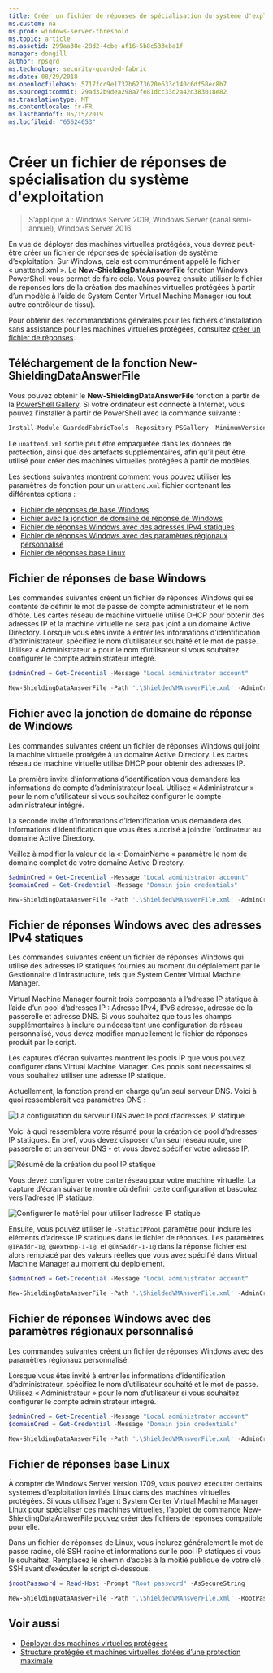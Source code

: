 ```yaml
---
title: Créer un fichier de réponses de spécialisation du système d'exploitation
ms.custom: na
ms.prod: windows-server-threshold
ms.topic: article
ms.assetid: 299aa38e-28d2-4cbe-af16-5b8c533eba1f
manager: dongill
author: rpsqrd
ms.technology: security-guarded-fabric
ms.date: 08/29/2018
ms.openlocfilehash: 5717fcc9e1732b6273620e633c140c6df58ec8b7
ms.sourcegitcommit: 29ad32b9dea298a7fe81dcc33d2a42d383018e82
ms.translationtype: MT
ms.contentlocale: fr-FR
ms.lasthandoff: 05/15/2019
ms.locfileid: "65624653"
---
```

# <a name="create-os-specialization-answer-file"></a>Créer un fichier de réponses de spécialisation du système d'exploitation

>S’applique à : Windows Server 2019, Windows Server (canal semi-annuel), Windows Server 2016

En vue de déployer des machines virtuelles protégées, vous devrez peut-être créer un fichier de réponses de spécialisation de système d’exploitation. Sur Windows, cela est communément appelé le fichier « unattend.xml ». Le **New-ShieldingDataAnswerFile** fonction Windows PowerShell vous permet de faire cela. Vous pouvez ensuite utiliser le fichier de réponses lors de la création des machines virtuelles protégées à partir d’un modèle à l’aide de System Center Virtual Machine Manager (ou tout autre contrôleur de tissu).

Pour obtenir des recommandations générales pour les fichiers d’installation sans assistance pour les machines virtuelles protégées, consultez [créer un fichier de réponses](guarded-fabric-tenant-creates-shielding-data.md#create-an-answer-file).
 
## <a name="downloading-the-new-shieldingdataanswerfile-function"></a>Téléchargement de la fonction New-ShieldingDataAnswerFile

Vous pouvez obtenir le **New-ShieldingDataAnswerFile** fonction à partir de la [PowerShell Gallery](https://aka.ms/gftools). Si votre ordinateur est connecté à Internet, vous pouvez l’installer à partir de PowerShell avec la commande suivante :

```powershell
Install-Module GuardedFabricTools -Repository PSGallery -MinimumVersion 1.0.0
```

Le `unattend.xml` sortie peut être empaquetée dans les données de protection, ainsi que des artefacts supplémentaires, afin qu’il peut être utilisé pour créer des machines virtuelles protégées à partir de modèles.

Les sections suivantes montrent comment vous pouvez utiliser les paramètres de fonction pour un `unattend.xml` fichier contenant les différentes options :

- [Fichier de réponses de base Windows](#basic-windows-answer-file)
- [Fichier avec la jonction de domaine de réponse de Windows](#windows-answer-file-with-domain-join)
- [Fichier de réponses Windows avec des adresses IPv4 statiques](#windows-answer-file-with-static-ipv4-addresses)
- [Fichier de réponses Windows avec des paramètres régionaux personnalisé](#windows-answer-file-with-a-custom-locale)
- [Fichier de réponses base Linux](#basic-linux-answer-file)

## <a name="basic-windows-answer-file"></a>Fichier de réponses de base Windows

Les commandes suivantes créent un fichier de réponses Windows qui se contente de définir le mot de passe de compte administrateur et le nom d’hôte.
Les cartes réseau de machine virtuelle utilise DHCP pour obtenir des adresses IP et la machine virtuelle ne sera pas joint à un domaine Active Directory.
Lorsque vous êtes invité à entrer les informations d’identification d’administrateur, spécifiez le nom d’utilisateur souhaité et le mot de passe.
Utilisez « Administrateur » pour le nom d’utilisateur si vous souhaitez configurer le compte administrateur intégré.

```powershell
$adminCred = Get-Credential -Message "Local administrator account"

New-ShieldingDataAnswerFile -Path '.\ShieldedVMAnswerFile.xml' -AdminCredentials $adminCred
```

## <a name="windows-answer-file-with-domain-join"></a>Fichier avec la jonction de domaine de réponse de Windows

Les commandes suivantes créent un fichier de réponses Windows qui joint la machine virtuelle protégée à un domaine Active Directory.
Les cartes réseau de machine virtuelle utilise DHCP pour obtenir des adresses IP.

La première invite d’informations d’identification vous demandera les informations de compte d’administrateur local.
Utilisez « Administrateur » pour le nom d’utilisateur si vous souhaitez configurer le compte administrateur intégré.

La seconde invite d’informations d’identification vous demandera des informations d’identification que vous êtes autorisé à joindre l’ordinateur au domaine Active Directory.

Veillez à modifier la valeur de la «-DomainName « paramètre le nom de domaine complet de votre domaine Active Directory.

```powershell
$adminCred = Get-Credential -Message "Local administrator account"
$domainCred = Get-Credential -Message "Domain join credentials"

New-ShieldingDataAnswerFile -Path '.\ShieldedVMAnswerFile.xml' -AdminCredentials $adminCred -DomainName 'my.contoso.com' -DomainJoinCredentials $domainCred
```
## <a name="windows-answer-file-with-static-ipv4-addresses"></a>Fichier de réponses Windows avec des adresses IPv4 statiques

Les commandes suivantes créent un fichier de réponses Windows qui utilise des adresses IP statiques fournies au moment du déploiement par le Gestionnaire d’infrastructure, tels que System Center Virtual Machine Manager.

Virtual Machine Manager fournit trois composants à l’adresse IP statique à l’aide d’un pool d’adresses IP : Adresse IPv4, IPv6 adresse, adresse de la passerelle et adresse DNS. Si vous souhaitez que tous les champs supplémentaires à inclure ou nécessitent une configuration de réseau personnalisé, vous devez modifier manuellement le fichier de réponses produit par le script.

Les captures d’écran suivantes montrent les pools IP que vous pouvez configurer dans Virtual Machine Manager. Ces pools sont nécessaires si vous souhaitez utiliser une adresse IP statique.

Actuellement, la fonction prend en charge qu’un seul serveur DNS. Voici à quoi ressemblerait vos paramètres DNS :

![La configuration du serveur DNS avec le pool d’adresses IP statique](../media/Guarded-Fabric-Shielded-VM/guarded-host-unattend-static-ip-address-pool-dns-settings.png)

Voici à quoi ressemblera votre résumé pour la création de pool d’adresses IP statiques. En bref, vous devez disposer d’un seul réseau route, une passerelle et un serveur DNS - et vous devez spécifier votre adresse IP.

![Résumé de la création du pool IP statique](../media/Guarded-Fabric-Shielded-VM/guarded-host-unattend-static-ip-address-pool-summary.png)

Vous devez configurer votre carte réseau pour votre machine virtuelle. La capture d’écran suivante montre où définir cette configuration et basculez vers l’adresse IP statique.

![Configurer le matériel pour utiliser l’adresse IP statique](../media/Guarded-Fabric-Shielded-VM/guarded-host-unattend-static-ip-address-pool-network-adapter-settings.png)

Ensuite, vous pouvez utiliser le `-StaticIPPool` paramètre pour inclure les éléments d’adresse IP statiques dans le fichier de réponses. Les paramètres `@IPAddr-1@`, `@NextHop-1-1@`, et `@DNSAddr-1-1@` dans la réponse fichier est alors remplacé par des valeurs réelles que vous avez spécifié dans Virtual Machine Manager au moment du déploiement.

```powershell
$adminCred = Get-Credential -Message "Local administrator account"

New-ShieldingDataAnswerFile -Path '.\ShieldedVMAnswerFile.xml' -AdminCredentials $adminCred -StaticIPPool IPv4Address
```

## <a name="windows-answer-file-with-a-custom-locale"></a>Fichier de réponses Windows avec des paramètres régionaux personnalisé

Les commandes suivantes créent un fichier de réponses Windows avec des paramètres régionaux personnalisé.

Lorsque vous êtes invité à entrer les informations d’identification d’administrateur, spécifiez le nom d’utilisateur souhaité et le mot de passe.
Utilisez « Administrateur » pour le nom d’utilisateur si vous souhaitez configurer le compte administrateur intégré.

```powershell
$adminCred = Get-Credential -Message "Local administrator account"
$domainCred = Get-Credential -Message "Domain join credentials"

New-ShieldingDataAnswerFile -Path '.\ShieldedVMAnswerFile.xml' -AdminCredentials $adminCred -Locale es-ES
```

## <a name="basic-linux-answer-file"></a>Fichier de réponses base Linux

À compter de Windows Server version 1709, vous pouvez exécuter certains systèmes d’exploitation invités Linux dans des machines virtuelles protégées.
Si vous utilisez l’agent System Center Virtual Machine Manager Linux pour spécialiser ces machines virtuelles, l’applet de commande New-ShieldingDataAnswerFile pouvez créer des fichiers de réponses compatible pour elle.

Dans un fichier de réponses de Linux, vous inclurez généralement le mot de passe racine, clé SSH racine et informations sur le pool IP statiques si vous le souhaitez.
Remplacez le chemin d’accès à la moitié publique de votre clé SSH avant d’exécuter le script ci-dessous.

```powershell
$rootPassword = Read-Host -Prompt "Root password" -AsSecureString

New-ShieldingDataAnswerFile -Path '.\ShieldedVMAnswerFile.xml' -RootPassword $rootPassword -RootSshKey '~\.ssh\id_rsa.pub'
```

## <a name="see-also"></a>Voir aussi

- [Déployer des machines virtuelles protégées](guarded-fabric-configuration-scenarios-for-shielded-vms-overview.md)
- [Structure protégée et machines virtuelles dotées d’une protection maximale](guarded-fabric-and-shielded-vms-top-node.md)
